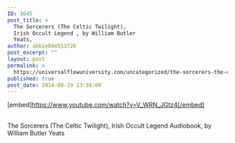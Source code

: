 ```yaml
---
ID: 1645
post_title: >
  The Sorcerers (The Celtic Twilight),
  Irish Occult Legend , by William Butler
  Yeats,
author: abbie04m553726
post_excerpt: ""
layout: post
permalink: >
  https://universalflowuniversity.com/uncategorized/the-sorcerers-the-celtic-twilight-irish-occult-legend-by-william-butler-yeats/
published: true
post_date: 2014-08-19 13:38:00
---
```

[embed]https://www.youtube.com/watch?v=V_WRN_JGtz4[/embed]</br></br>
<p>The Sorcerers (The Celtic Twilight), Irish Occult Legend Audiobook, by William Butler Yeats</p>